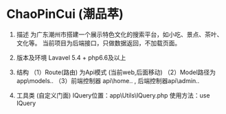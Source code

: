 # ChaoPinCui (潮品萃)
1. 描述
	为广东潮州市搭建一个展示特色文化的搜索平台，如小吃、景点、茶叶、文化等。
	当前项目为后端接口，只做数据返回，不加载页面。

2. 版本及环境
	Lavavel 5.4 + php6.6及以上

3. 结构
	（1）Route(路由) 为Api模式 (当前web,后面移动)
	（2）Model路径为 app\models\..
	（3）前端控制器 api\home\.. , 后端控制器api\admin\..

4. 工具类 (自定义门面)
	IQuery位置：app\Utils\IQuery.php
	使用方法：use IQuery

